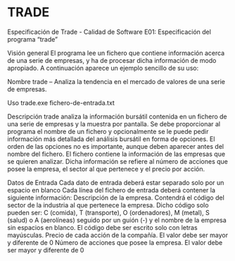 # TRADE
Especificación de Trade - Calidad de Software
E01: Especificación del programa “trade”

 Visión general
El programa lee un fichero que contiene información acerca de una serie de empresas, y ha de procesar dicha información de modo apropiado. A continuación aparece un ejemplo sencillo de su uso:

Nombre
trade – Analiza la tendencia en el mercado de valores de una serie de empresas.

Uso
trade.exe  fichero-de-entrada.txt

Descripción
trade analiza la información bursátil contenida en un fichero de una serie de empresas y la muestra por pantalla. Se debe proporcionar al programa el nombre de un fichero y opcionalmente se le puede pedir información más detallada del análisis bursátil en forma de opciones. El orden de las opciones no es importante, aunque deben aparecer antes del nombre del fichero.
El fichero contiene la información de las empresas que se quieren analizar. Dicha información se refiere al número de acciones que posee la empresa, el sector al que pertenece y el precio por acción.

Datos de Entrada
Cada dato de entrada deberá estar separado solo por un espacio en blanco 
Cada línea del fichero de entrada deberá contener la siguiente información:
Descripción de la empresa.
	Contendrá el código del sector de la industria al que pertenece la empresa. Dicho código solo pueden ser: C (comida), T (transporte), O (ordenadores), M (metal), S (salud) o A (aerolíneas) seguido por un guión (-) y el nombre de la empresa sin espacios en blanco.
	El código debe ser escrito solo con letras mayúsculas.
Precio de cada acción de la compañía.
	El valor debe ser mayor y diferente de 0
Número de acciones que posee la empresa.
	El valor debe ser mayor y diferente de 0

